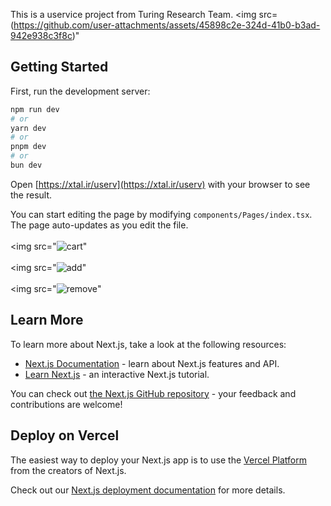 This is a uservice project from Turing Research Team.
<img src=(https://github.com/user-attachments/assets/45898c2e-324d-41b0-b3ad-942e938c3f8c)"

## Getting Started

First, run the development server:

```bash
npm run dev
# or
yarn dev
# or
pnpm dev
# or
bun dev
```

Open [https://xtal.ir/userv](https://xtal.ir/userv) with your browser to see the result.

You can start editing the page by modifying `components/Pages/index.tsx`. The page auto-updates as you edit the file.
<br/>
<br/>
<img src="![cart](https://github.com/user-attachments/assets/a75e761a-5c99-45ff-8589-b5b29bbc73b3)"
<br/>
<br/>
<img src="![add](https://github.com/user-attachments/assets/e3274546-ce90-4f90-bc42-016581b05902)"
<br/>
<br/>
<img src="![remove](https://github.com/user-attachments/assets/5597cb4c-d462-44ee-9822-f78fb305d707)"

## Learn More

To learn more about Next.js, take a look at the following resources:

- [Next.js Documentation](https://nextjs.org/docs) - learn about Next.js features and API.
- [Learn Next.js](https://nextjs.org/learn) - an interactive Next.js tutorial.

You can check out [the Next.js GitHub repository](https://github.com/vercel/next.js/) - your feedback and contributions are welcome!

## Deploy on Vercel

The easiest way to deploy your Next.js app is to use the [Vercel Platform](https://vercel.com/new?utm_medium=default-template&filter=next.js&utm_source=create-next-app&utm_campaign=create-next-app-readme) from the creators of Next.js.

Check out our [Next.js deployment documentation](https://nextjs.org/docs/deployment) for more details.
